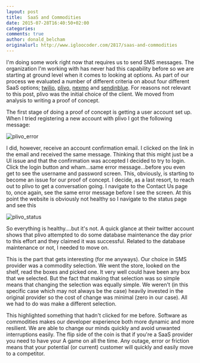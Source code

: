 ```yaml
---
layout: post
title:  SaaS and Commodities
date: 2015-07-28T16:40:50+02:00
categories:
comments: true
author: donald_belcham
originalurl: http://www.igloocoder.com/2817/saas-and-commodities
---
```


I'm doing some work right now that requires us to send SMS messages. The organization I'm working with has never had this capability before so we are starting at ground level when it comes to looking at options. As part of our process we evaluated a number of different criteria on about four different SaaS options; [twilio][1], [plivo][2], [nexmo][3] and [sendinblue][4]. For reasons not relevant to this post, plivo was the initial choice of the client. We moved from analysis to writing a proof of concept.

The first stage of doing a proof of concept is getting a user account set up. When I tried registering a new account with plivo I got the following message:

![plivo_error][5]

I did, however, receive an account confirmation email. I clicked on the link in the email and received the same message. Thinking that this might just be a UI issue and that the confirmation was accepted I decided to try to login. Click the login button and wham…same error message…before you even get to see the username and password screen. This, obviously, is starting to become an issue for our proof of concept. I decide, as a last resort, to reach out to plivo to get a conversation going. I navigate to the Contact Us page to, once again, see the same error message before I see the screen. At this point the website is obviously not healthy so I navigate to the status page and see this

![plivo_status][6]

So everything is healthy….but it's not. A quick glance at their twitter account shows that plivo attempted to do some database maintenance the day prior to this effort and they claimed it was successful. Related to the database maintenance or not, I needed to move on.

This is the part that gets interesting (for me anyways). Our choice in SMS provider was a commodity selection. We went the store, looked on the shelf, read the boxes and picked one. It very well could have been any box that we selected. But the fact that making that selection was so simple means that changing the selection was equally simple. We weren't (in this specific case which may not always be the case) heavily invested in the original provider so the cost of change was minimal (zero in our case). All we had to do was make a different selection.

This highlighted something that hadn't clicked for me before. Software as commodities makes our developer experience both more dynamic and more resilient. We are able to change our minds quickly and avoid unwanted interruptions easily. The flip side of the coin is that if you're a SaaS provider you need to have your A game on all the time. Any outage, error or friction means that your potential (or current) customer will quickly and easily move to a competitor.

[1]: http://twilio.com
[2]: http://plivo.com
[3]: http://nexmo.com
[4]: http://sendinblue.com
[5]: https://farm4.staticflickr.com/3739/19464256764_33dd8b79b9_z.jpg
[6]: https://farm1.staticflickr.com/318/19465913243_18bd4dca97_z.jpg
  
